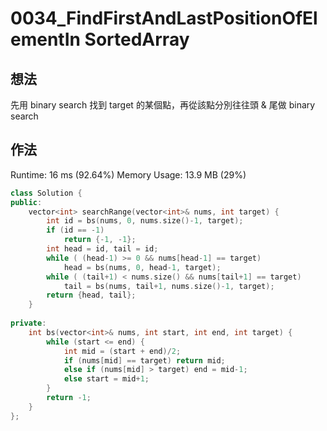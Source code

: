 # 0034_FindFirstAndLastPositionOfElementIn SortedArray
## 想法
先用 binary search 找到 target 的某個點，再從該點分別往往頭 & 尾做 binary search
## 作法
Runtime: 16 ms (92.64%)
Memory Usage: 13.9 MB (29%)
```C++
class Solution {
public:
    vector<int> searchRange(vector<int>& nums, int target) {
        int id = bs(nums, 0, nums.size()-1, target);
        if (id == -1)
            return {-1, -1};
        int head = id, tail = id;
        while ( (head-1) >= 0 && nums[head-1] == target)
            head = bs(nums, 0, head-1, target);
        while ( (tail+1) < nums.size() && nums[tail+1] == target)
            tail = bs(nums, tail+1, nums.size()-1, target);
        return {head, tail};
    }
    
private:
    int bs(vector<int>& nums, int start, int end, int target) {
        while (start <= end) {
            int mid = (start + end)/2;
            if (nums[mid] == target) return mid;
            else if (nums[mid] > target) end = mid-1;
            else start = mid+1;
        }
        return -1;
    }
};

```
